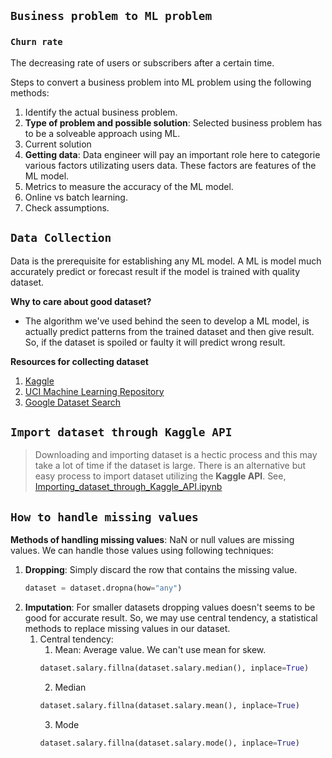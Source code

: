 
## **```Business problem to ML problem```**

### **```Churn rate```**
The decreasing rate of users or subscribers after a certain time. 

Steps to convert a business problem into ML problem using the following methods:

1. Identify the actual business problem.
2. **Type of problem and possible solution**: Selected business problem has to be a solveable approach using ML.
3. Current solution
4. **Getting data**: Data engineer will pay an important role here to categorie various factors utilizating users data. These factors are features of the ML model.
5. Metrics to measure the accuracy of the ML model.
6. Online vs batch learning.
7. Check assumptions.

## **```Data Collection```**
Data is the prerequisite for establishing any ML model. A ML is model much accurately predict or forecast result if the model is trained with quality dataset.


**Why to care about good dataset?**  

- The algorithm we've used behind the seen to develop a ML model, is actually predict patterns from the trained dataset and then give result. So, if the dataset is spoiled or faulty it will predict wrong result. 

**Resources for collecting dataset**  

1. [Kaggle](https://www.kaggle.com/datasets?fileType=csv)
2. [UCI Machine Learning Repository](https://archive.ics.uci.edu/)
3. [Google Dataset Search](https://datasetsearch.research.google.com/)

## **```Import dataset through Kaggle API```**

> Downloading and importing dataset is a hectic process and this may take a lot of time if the dataset is large. There is an alternative but easy process to import dataset utilizing the **Kaggle API**. See, [Importing_dataset_through_Kaggle_API.ipynb](./Importing_dataset_through_Kaggle_API.ipynb)

## **```How to handle missing values```**

**Methods of handling missing values**: NaN or null values are missing values. We can handle those values using following techniques:
1. **Dropping**: Simply discard the row that contains the missing value.
   ```python
   dataset = dataset.dropna(how="any")
   ```
2. **Imputation**: For smaller datasets dropping values doesn't seems to be good for accurate result. So, we may use central tendency, a statistical methods to replace missing values in our dataset.    
   1. Central tendency:
      1. Mean: Average value. We can't use mean for skew.
        ```python
        dataset.salary.fillna(dataset.salary.median(), inplace=True)
        ```
      2. Median
        ```python
        dataset.salary.fillna(dataset.salary.mean(), inplace=True)
        ```
      3. Mode
        ```python
        dataset.salary.fillna(dataset.salary.mode(), inplace=True)
        ```


